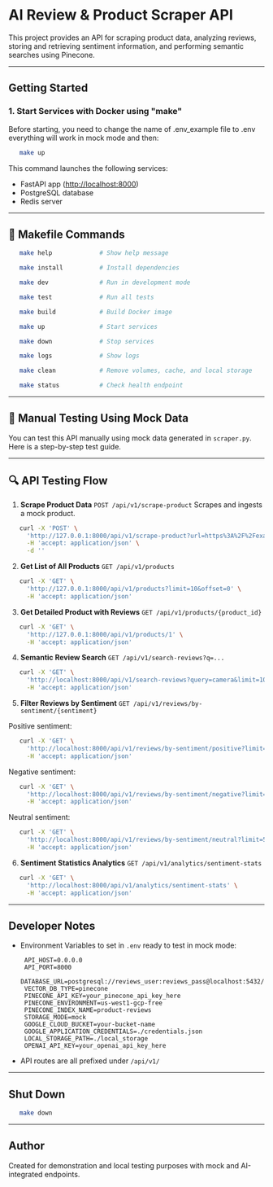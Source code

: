 # AI Review & Product Scraper API

This project provides an API for scraping product data, analyzing reviews, storing and retrieving sentiment information,
and performing semantic searches using Pinecone.

---

## Getting Started

### 1. Start Services with Docker using "make"

Before starting, you need to change the name of .env_example file to .env everything will work in mock mode and then:

```bash
   make up
```

This command launches the following services:

* FastAPI app ([http://localhost:8000](http://localhost:8000))
* PostgreSQL database
* Redis server

---

## 🔧 Makefile Commands

```bash
   make help             # Show help message
```
```bash
   make install          # Install dependencies
```
```bash
   make dev              # Run in development mode
```
```bash
   make test             # Run all tests
```
```bash
   make build            # Build Docker image
```
```bash
   make up               # Start services
```
```bash
   make down             # Stop services
```
```bash
   make logs             # Show logs
```
```bash
   make clean            # Remove volumes, cache, and local storage
```
```bash
   make status           # Check health endpoint
```

---

## 🔧 Manual Testing Using Mock Data

You can test this API manually using mock data generated in `scraper.py`. Here is a step-by-step test guide.

---

## 🔍 API Testing Flow

1. **Scrape Product Data**
   `POST /api/v1/scrape-product`
   Scrapes and ingests a mock product.

```bash
   curl -X 'POST' \
     'http://127.0.0.1:8000/api/v1/scrape-product?url=https%3A%2F%2Fexample.com%2Fsmartphone-galaxy-s23' \
     -H 'accept: application/json' \
     -d ''
```

2. **Get List of All Products**
   `GET /api/v1/products`

```bash
   curl -X 'GET' \
     'http://127.0.0.1:8000/api/v1/products?limit=10&offset=0' \
     -H 'accept: application/json'
```

3. **Get Detailed Product with Reviews**
   `GET /api/v1/products/{product_id}`

```bash
   curl -X 'GET' \
     'http://127.0.0.1:8000/api/v1/products/1' \
     -H 'accept: application/json'
```

4. **Semantic Review Search**
   `GET /api/v1/search-reviews?q=...`

```bash
   curl -X 'GET' \
     'http://localhost:8000/api/v1/search-reviews?query=camera&limit=10&min_similarity=0.1' \
     -H 'accept: application/json'
```

5. **Filter Reviews by Sentiment**
   `GET /api/v1/reviews/by-sentiment/{sentiment}`

Positive sentiment:

```bash
   curl -X 'GET' \
     'http://localhost:8000/api/v1/reviews/by-sentiment/positive?limit=50' \
     -H 'accept: application/json'
```

Negative sentiment:

```bash
   curl -X 'GET' \
     'http://localhost:8000/api/v1/reviews/by-sentiment/negative?limit=50' \
     -H 'accept: application/json'
```

Neutral sentiment:

```bash
   curl -X 'GET' \
     'http://localhost:8000/api/v1/reviews/by-sentiment/neutral?limit=50' \
     -H 'accept: application/json'
```

6. **Sentiment Statistics Analytics**
   `GET /api/v1/analytics/sentiment-stats`

```bash
   curl -X 'GET' \
     'http://localhost:8000/api/v1/analytics/sentiment-stats' \
     -H 'accept: application/json'
```

---

## Developer Notes

* Environment Variables to set in `.env` ready to test in mock mode:

  ```env
   API_HOST=0.0.0.0
   API_PORT=8000
   DATABASE_URL=postgresql://reviews_user:reviews_pass@localhost:5432/reviews_db
   VECTOR_DB_TYPE=pinecone
   PINECONE_API_KEY=your_pinecone_api_key_here
   PINECONE_ENVIRONMENT=us-west1-gcp-free
   PINECONE_INDEX_NAME=product-reviews
   STORAGE_MODE=mock
   GOOGLE_CLOUD_BUCKET=your-bucket-name
   GOOGLE_APPLICATION_CREDENTIALS=./credentials.json
   LOCAL_STORAGE_PATH=./local_storage
   OPENAI_API_KEY=your_openai_api_key_here
  ```
  
* API routes are all prefixed under `/api/v1/`

---

## Shut Down

```bash
   make down
```

---

## Author

Created for demonstration and local testing purposes with mock and AI-integrated endpoints.
